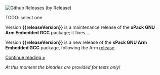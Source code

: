 ![Github Releases (by Release)](https://img.shields.io/github/downloads/xpack-dev-tools/arm-none-eabi-gcc-xpack/v{{releaseVersion}}/total.svg)

TODO: select one

Version **{{releaseVersion}}** is a maintenance release of the **xPack GNU Arm Embedded GCC** package; it fixes ...

Version **{{releaseVersion}}** is a new release of the **xPack GNU Arm Embedded GCC** package, following the Arm [release](https://developer.arm.com/downloads/-/arm-gnu-toolchain-downloads/).

[Continue reading »](will-be-updated-shortly)

_At this moment the binaries are provided for tests only!_
